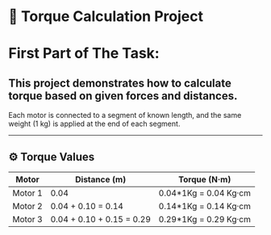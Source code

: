 # 🔩 Torque Calculation Project

# First Part of The Task:
This project demonstrates how to calculate torque based on given forces and distances.
---
Each motor is connected to a segment of known length, and the same weight (1 kg) is applied at the end of each segment.

---

## ⚙️ Torque Values

| Motor   | Distance (m)               | Torque (N·m) |
|---------|----------------------------|--------------|
| Motor 1 | 0.04                       | 0.04*1Kg = 0.04 Kg·cm         |
| Motor 2 | 0.04 + 0.10 = 0.14         | 0.14*1Kg = 0.14 Kg·cm         |
| Motor 3 | 0.04 + 0.10 + 0.15 = 0.29  | 0.29*1Kg = 0.29 Kg·cm         |
